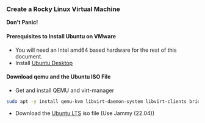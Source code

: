 ### Create a Rocky Linux Virtual Machine

**Don't Panic!**

#### Prerequisites to Install Ubuntu on VMware

  * You will need an Intel amd64 based hardware for the rest of this document.
  * Install [Ubuntu Desktop](https://ubuntu.com/download/desktop)

#### Download qemu and the Ubuntu ISO File

  * Get and install QEMU and virt-manager
  ```bash
  sudo apt -y install qemu-kvm libvirt-daemon-system libvirt-clients bridge-utils virt-manager
  ```
  * Download the [Ubuntu LTS](https://ubuntu.com/download/server) iso file (Use Jammy (22.04))



